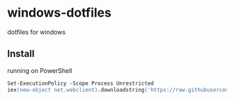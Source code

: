 # windows-dotfiles
dotfiles for windows

## Install
running on PowerShell

```ps
Set-ExecutionPolicy -Scope Process Unrestricted
iex(new-object net.webclient).downloadstring('https://raw.githubusercontent.com/Mitu217/dotfiles-windows/main/main.ps1')
```
